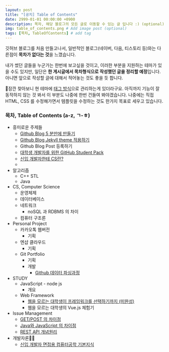 ```yaml
---
layout: post
title: "[공지] Table of Contents"
date: 2999-01-01 00:00:00 +0900
description: 목차, 해당 블로그의 모든 글로 이동할 수 있는 글 입니다 :) (optional)
img: table_of_contents.png # Add image post (optional)
tags: [목차, TableOfContents] # add tag
---
```


깃허브 블로그를 처음 만들고나서, 일반적인 블로그(네이버, 다음, 티스토리 등)와는 다른점이 **목차가 없다는 것**을 느꼈습니다.

내가 썼던 글들을 누군가는 한번에 보고싶을 것이고, 이러한 부분을 지원하는 테마가 있을 수도 있지만, 일단은 **한 게시글에서 목차형식으로 작성했던 글을 정리할 예정**입니다. 아니면 앞으로 작성할 글에 대해서 적어놓는 것도 좋을 듯 합니다.

잠깐 찾아보니 현 테마에 [태그 방식](https://antaehyeon.github.io/tags/#TableOfContents)으로 관리하는게 있더라구요. 아직까지 기능이 잘 동작하지 않는 것 봐서 이 부분도 나중에 한번 건들여 봐야겠습니다. 나중에는 직접 HTML, CSS 를 수정해가면서 템플릿을 수정하는 것도 한가지 목표로 세우고 있습니다.

### 목차, Table of Contents (a-z, ㄱ-ㅎ)

- 흥미로운 주제들
  - [Github Blog 5 분만에 만들기](https://antaehyeon.github.io/Github-Blog-5%EB%B6%84%EB%A7%8C%EC%97%90-%EB%A7%8C%EB%93%A4%EA%B8%B0/)
  - [Github Blog Jekyll theme 적용하기](https://antaehyeon.github.io/Github-Blog-Jekyll-%ED%85%8C%EB%A7%88-%EC%A0%81%EC%9A%A9%ED%95%B4%EB%B3%B4%EA%B8%B0/)
  - Github Blog Post 등록하기
  - [대학생 개발자를 위한 GitHub Student Pack](https://antaehyeon.github.io/%EB%8C%80%ED%95%99%EC%83%9D-%EA%B0%9C%EB%B0%9C%EC%9E%90%EB%A5%BC-%EC%9C%84%ED%95%9C-GitHub-Student-Pack/)
  - [신입 개발자한테 CS란?](https://antaehyeon.github.io/%EC%8B%A0%EC%9E%85%EA%B0%9C%EB%B0%9C%EC%9E%90%EB%8A%94-%EC%99%9C-CS%EB%A5%BC-%ED%95%B4%EC%95%BC%ED%95%98%EB%8A%94%EA%B0%80/)
  - ​
- 알고리즘
  - C++ STL
  - Java
- CS, Computer Science
  - 운영체제
  - 데이터베이스
  - 네트워크
    - noSQL 과 RDBMS 의 차이
  - 컴퓨터 구조론
- Personal Project
  - 카카오톡 웹버전
    - 기획
  - 엔샵 클라우드
    - 기획
  - Git Portfolio
    - 기획
    - 개발
      - [Github 데이터 파싱과정](https://github.com/antaehyeon/WinterVacation_Project/blob/master/README/Github%20%EB%8D%B0%EC%9D%B4%ED%84%B0%20%ED%8C%8C%EC%8B%B1%EA%B3%BC%EC%A0%95.md)
- STUDY
  - JavaScript - node js
    - 개요
  - Web Framework
    - [웹을 모르는 대학생이 프레임워크를 선택하기까지 (미완성)](https://antaehyeon.github.io/%EC%9B%B9%EC%9D%84-%EB%AA%A8%EB%A5%B4%EB%8A%94-%EB%8C%80%ED%95%99%EC%83%9D%EC%9D%B4-%ED%94%84%EB%A0%88%EC%9E%84%EC%9B%8C%ED%81%AC%EB%A5%BC-%EC%84%A0%ED%83%9D%ED%95%98%EA%B)
    - 웹을 모르는 대학생의 Vue.js 체험기
- Issue Management
  - [GET/POST 의 차이점](https://antaehyeon.github.io/GET-POST-%EC%B0%A8%EC%9D%B4%EC%A0%90/)
  - [Java와 JavaScript 의 차이점](https://antaehyeon.github.io/Java%EC%99%80-JavaScript-%EC%B0%A8%EC%9D%B4%EC%A0%90/)
  - [REST API 개념원리](https://antaehyeon.github.io/REST-%EC%99%80-GraphQL-%EB%B9%84%EA%B5%90/)
- 개발자론
  - [신입 개발자 면접용 컴퓨터공학 기본지식](http://softwarepatrasche.blogspot.kr/2016/04/blog-post.html)
